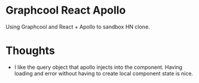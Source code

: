 # Graphcool React Apollo

Using Graphcool and React + Apollo to sandbox HN clone.

# Thoughts

* I like the query object that apollo injects into the component. Having loading and error without having to create local component state is nice.
